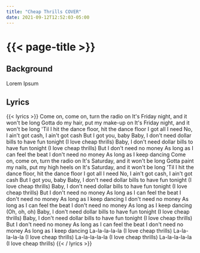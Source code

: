 ```yaml
---
title: "Cheap Thrills COVER"
date: 2021-09-12T12:52:03-05:00
---
```

# {{< page-title >}}

## Background
Lorem Ipsum

## Lyrics
{{< lyrics >}}
Come on, come on, turn the radio on
It's Friday night, and it won't be long
Gotta do my hair, put my make-up on
It's Friday night, and it won't be long
'Til I hit the dance floor, hit the dance floor
I got all I need
No, I ain't got cash, I ain't got cash
But I got you, baby
Baby, I don't need dollar bills to have fun tonight
(I love cheap thrills)
Baby, I don't need dollar bills to have fun tonight
(I love cheap thrills)
But I don't need no money
As long as I can feel the beat
I don't need no money
As long as I keep dancing
Come on, come on, turn the radio on
It's Saturday, and it won't be long
Gotta paint my nails, put my high heels on
It's Saturday, and it won't be long
'Til I hit the dance floor, hit the dance floor
I got all I need
No, I ain't got cash, I ain't got cash
But I got you, baby
Baby, I don't need dollar bills to have fun tonight
(I love cheap thrills)
Baby, I don't need dollar bills to have fun tonight
(I love cheap thrills)
But I don't need no money
As long as I can feel the beat
I don't need no money
As long as I keep dancing
I don't need no money
As long as I can feel the beat
I don't need no money
As long as I keep dancing
(Oh, oh, oh)
Baby, I don't need dollar bills to have fun tonight
(I love cheap thrills)
Baby, I don't need dollar bills to have fun tonight
(I love cheap thrills)
But I don't need no money
As long as I can feel the beat
I don't need no money
As long as I keep dancing
La-la-la-la-la
(I love cheap thrills)
La-la-la-la-la
(I love cheap thrills)
La-la-la-la-la
(I love cheap thrills)
La-la-la-la-la
(I love cheap thrills)
{{< / lyrics >}}
